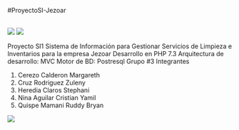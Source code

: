 
#ProyectoSI-Jezoar

<br>
<img src="https://seeklogo.com/images/P/PHP-logo-A28168CFD0-seeklogo.com.png">
<img src="https://dangkyhosting.com/wp-content/uploads/2018/08/postgresql-card.png">

Proyecto SI1 Sistema de Información para Gestionar Servicios de Limpieza e Inventarios para la empresa Jezoar
Desarrollo en PHP 7.3 
Arquitectura de desarrollo: MVC
Motor de BD: Postresql
Grupo #3
Integrantes 
1. Cerezo Calderon Margareth
2. Cruz Rodriguez Zuleny
3. Heredia Claros Stephani
4. Nina Aguilar Cristian Yamil
5. Quispe Mamani Ruddy Bryan
<img src="https://encrypted-tbn0.gstatic.com/images?q=tbn:ANd9GcS9OaJ-7Ndgpb8OT0rGL9lDKop4snB60knH6cWG8UFWibE-PGXo&s">
